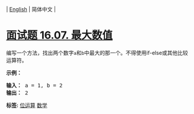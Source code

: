 | [English](README_EN.md) | 简体中文 |

# [面试题 16.07. 最大数值](https://leetcode-cn.com/problems/maximum-lcci)
<p>编写一个方法，找出两个数字<code>a</code>和<code>b</code>中最大的那一个。不得使用if-else或其他比较运算符。</p>
<p><strong>示例：</strong></p>
<pre><strong>输入：</strong> a = 1, b = 2
<strong>输出：</strong> 2
</pre>

**标签:**  [位运算](https://leetcode-cn.com/tag/bit-manipulation) [数学](https://leetcode-cn.com/tag/math) 